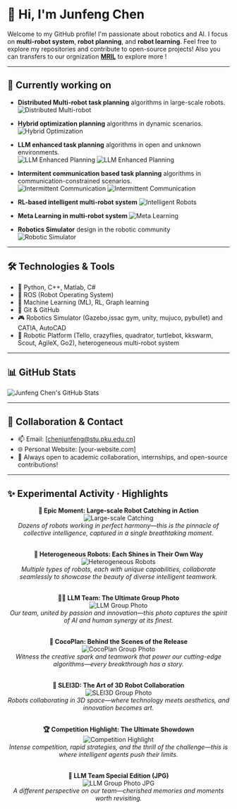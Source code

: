 # 👋 Hi, I'm Junfeng Chen

Welcome to my GitHub profile! I'm passionate about robotics and AI. I focus on **multi-robot system**, **robot planning**, and **robot learning**. Feel free to explore my repositories and contribute to open-source projects! Also you can transfers to our orgnization **[MRIL](https://github.com/TRIO-PKU)** to explore more !

---

## 🌱 Currently working on
- **Distributed Multi-robot task planning** algorithms in large-scale robots.  
    ![Distributed Multi-robot](./videos/ral.gif)

- **Hybrid optimization planning** algorithms in dynamic scenarios.  
    ![Hybrid Optimization](./videos/capture.gif)

- **LLM enhanced task planning** algorithms in open and unknown environments.  
    ![LLM Enhanced Planning](./videos/dexter.gif)
    ![LLM Enhanced Planning](./videos/llm.gif)

- **Intermitent communication based task planning** algorithms in communication-constrained scenarios.  
    ![Intermittent Communication](./videos/slei3D-1.gif)
    ![Intermittent Communication](./videos/comm-1.gif)

- **RL-based intelligent multi-robot system** 
 ![Intelligent Robots](./videos/intelligent.gif)

- **Meta Learning in multi-robot system**
  ![Meta Learning](./videos/meta.gif)

- **Robotics Simulator** design in the robotic community
  ![Robotic Simulator](./videos/MultiRoboLearn.gif)  <!-- 检查文件是否存在，路径是否正确 -->
    
---

## 🛠️ Technologies & Tools
- 🐍 Python, C++, Matlab, C#
- 🤖 ROS (Robot Operating System)
- 🧠 Machine Learning (ML), RL, Graph learning
- 🔧 Git & GitHub
- 🎮 Robotics Simulator (Gazebo,issac gym, unity, mujuco, pybullet) and CATIA, AutoCAD
- 🚁 Robotic Platform  (Tello, crazyflies, quadrator, turtlebot, kkswarm, Scout, AgileX, Go2), heterogeneous multi-robot 
     system

---

## 📊 GitHub Stats

![Junfeng Chen's GitHub Stats](https://github-readme-stats.vercel.app/api?username=JunfengChen-robotics&show_icons=true&hide_title=true&count_private=true&hide=prs&theme=radical)


---

## 🤝 Collaboration & Contact

- 📫 Email: [chenjunfeng@stu.pku.edu.cn]
- 🌐 Personal Website: [your-website.com]
- 💬 Always open to academic collaboration, internships, and open-source contributions!


---

## ✨ Experimental Activity · Highlights

<div align="center">

<b>🚀 Epic Moment: Large-scale Robot Catching in Action</b><br>
![Large-scale Catching](./images/catch.webp)
<br>
<i>Dozens of robots working in perfect harmony—this is the pinnacle of collective intelligence, captured in a single breathtaking moment.</i>
<br><br>

<b>🤖 Heterogeneous Robots: Each Shines in Their Own Way</b><br>
![Heterogeneous Robots](./images/hetero.webp)
<br>
<i>Multiple types of robots, each with unique capabilities, collaborate seamlessly to showcase the beauty of diverse intelligent teamwork.</i>
<br><br>

<b>🧑‍💻 LLM Team: The Ultimate Group Photo</b><br>
![LLM Group Photo](./images/group_Photo_LLM.webp)
<br>
<i>Our team, united by passion and innovation—this photo captures the spirit of AI and human synergy at its finest.</i>
<br><br>

<b>🌈 CocoPlan: Behind the Scenes of the Release</b><br>
![CocoPlan Group Photo](./images/group_photo_CocoPlan.webp)
<br>
<i>Witness the creative spark and teamwork that power our cutting-edge algorithms—every breakthrough has a story.</i>
<br><br>

<b>🎨 SLEI3D: The Art of 3D Robot Collaboration</b><br>
![SLEI3D Group Photo](./images/group_photo_SLEI3D.webp)
<br>
<i>Robots collaborating in 3D space—where technology meets aesthetics, and innovation becomes art.</i>
<br><br>

<b>🏆 Competition Highlight: The Ultimate Showdown</b><br>
![Competition Highlight](./images/competion.webp)
<br>
<i>Intense competition, rapid strategies, and the thrill of the challenge—this is where intelligent agents push their limits.</i>
<br><br>

<b>🌟 LLM Team Special Edition (JPG)</b><br>
![LLM Group Photo JPG](./images/group_Photo_LLM.jpg)
<br>
<i>A different perspective on our team—cherished memories and moments worth revisiting.</i>
<br>

</div>


  